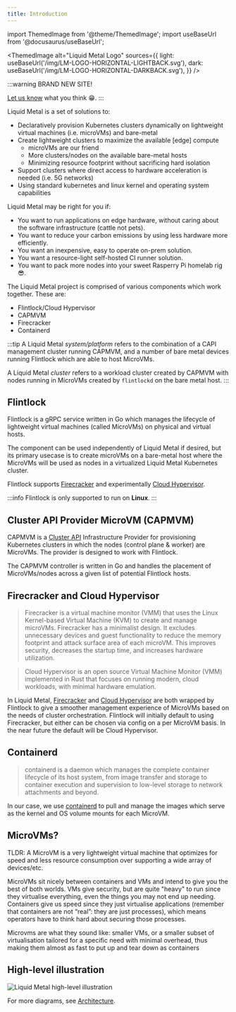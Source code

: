 ```yaml
---
title: Introduction
---
```


import ThemedImage from '@theme/ThemedImage';
import useBaseUrl from '@docusaurus/useBaseUrl';

<ThemedImage
  alt="Liquid Metal Logo"
  sources={{
    light: useBaseUrl('/img/LM-LOGO-HORIZONTAL-LIGHTBACK.svg'),
    dark: useBaseUrl('/img/LM-LOGO-HORIZONTAL-DARKBACK.svg'),
  }}
/>

:::warning BRAND NEW SITE!

[Let us know](/docs/community/contact.md) what you think :grin:.
:::

Liquid Metal is a set of solutions to:

- Declaratively provision Kubernetes clusters dynamically on lightweight virtual machines (i.e. microVMs) and bare-metal
- Create lightweight clusters to maximize the available [edge] compute
  - microVMs are our friend
  - More clusters/nodes on the available bare-metal hosts
  - Minimizing resource footprint without sacrificing hard isolation
- Support clusters where direct access to hardware acceleration is needed (i.e. 5G networks)
- Using standard kubernetes and linux kernel and operating system capabilities

Liquid Metal may be right for you if:
- You want to run applications on edge hardware, without caring about the software
infrastructure (cattle not pets).
- You want to reduce your carbon emissions by using less hardware more efficiently.
- You want an inexpensive, easy to operate on-prem solution.
- You want a resource-light self-hosted CI runner solution.
- You want to pack more nodes into your sweet Rasperry Pi homelab rig :sunglasses:.

The Liquid Metal project is comprised of various components which work together.
These are:
- Flintlock/Cloud Hypervisor
- CAPMVM
- Firecracker
- Containerd

:::tip
A Liquid Metal _system/platform_ refers to the combination of a CAPI management cluster
running CAPMVM, and a number of bare metal devices running Flintlock which are able
to host MicroVMs.

A Liquid Metal _cluster_ refers to a workload cluster created by CAPMVM with nodes
running in MicroVMs created by `flintlockd` on the bare metal host.
:::

## Flintlock

Flintlock is a gRPC service written in Go which manages the lifecycle of lightweight
virtual machines (called MicroVMs) on physical and virtual hosts.

The component can be used independently of Liquid Metal if desired, but its primary
usecase is to create microVMs on a bare-metal host where the MicroVMs will be used
as nodes in a virtualized Liquid Metal Kubernetes cluster.

Flintlock supports [Firecracker][firecracker] and experimentally [Cloud Hypervisor][cloud-h].

:::info
Flintlock is only supported to run on **Linux**.
:::

## Cluster API Provider MicroVM (CAPMVM)

CAPMVM is a [Cluster API][capi] Infrastructure Provider
for provisioning Kubernetes clusters in which the nodes (control plane & worker)
are MicroVMs. The provider is designed to
work with Flintlock.

The CAPMVM controller is written in Go and handles the placement of MicroVMs/nodes
across a given list of potential Flintlock hosts.

## Firecracker and Cloud Hypervisor

> Firecracker is a virtual machine monitor (VMM) that uses the Linux Kernel-based Virtual Machine (KVM) to create and manage microVMs. Firecracker has a minimalist design. It excludes unnecessary devices and guest functionality to reduce the memory footprint and attack surface area of each microVM. This improves security, decreases the startup time, and increases hardware utilization.

> Cloud Hypervisor is an open source Virtual Machine Monitor (VMM) implemented in Rust that focuses on running modern, cloud workloads, with minimal hardware emulation.

In Liquid Metal, [Firecracker][firecracker] and [Cloud Hypervisor][cloud-h] are
both wrapped by Flintlock to give a smoother management
experience of MicroVMs based on the needs of cluster orchestration. Flintlock will
initially default to using Firecracker, but either can be chosen via config on a per
MicroVM basis. In the near future the default will be Cloud Hypervisor.

## Containerd

> containerd is a daemon which manages the complete container lifecycle of its host system, from image transfer and storage to container execution and supervision to low-level storage to network attachments and beyond.

In our case, we use [containerd][containerd] to pull and manage the images which
serve as the kernel and OS volume mounts for each MicroVM.

## MicroVMs?

TLDR: A MicroVM is a very lightweight virtual machine that optimizes for speed and less
resource consumption over supporting a wide array of devices/etc.

MicroVMs sit nicely between containers and VMs and intend to give you the best of both worlds.
VMs give security, but are quite "heavy" to run since they virtualise everything,
even the things you may not end up needing.
Containers give us speed since they just virtualise applications (remember that
containers are not “real”: they are just processes), which means operators have to
think hard about securing those processes.

Microvms are what they sound like: smaller VMs, or a smaller subset of virtualisation
tailored for a specific need with minimal overhead, thus making them almost as fast
to put up and tear down as containers

## High-level illustration

![Liquid Metal high-level illustration](/img/high-level.jpg)

For more diagrams, see [Architecture](/docs/category/architecture).

[firecracker]: https://firecracker-microvm.github.io/
[cloud-h]: https://www.cloudhypervisor.org/
[containerd]: https://containerd.io/
[capi]: https://cluster-api.sigs.k8s.io/
